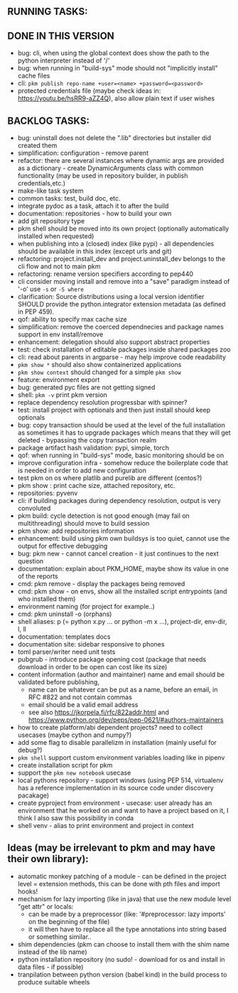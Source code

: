 ## RUNNING TASKS:

## DONE IN THIS VERSION
- bug: cli, when using the global context does show the path to the python interpreter instead of '/'
- bug: when running in "build-sys" mode should not "implicitly install" cache files
- cli: `pkm publish repo-name +user=<name> +password=<password>`
- protected credentials file (maybe check ideas in: https://youtu.be/hsRR9-aZZ4Q), also allow plain text if user wishes

## BACKLOG TASKS:
- bug: uninstall does not delete the ".lib" directories but installer did created them
- simplification: configuration - remove parent
- refactor: there are several instances where dynamic args are provided as a dictionary - create DynamicArguments class
  with common functionality (may be used in repository builder, in publish credentials,etc.)
- make-like task system
- common tasks: test, build doc, etc.
- integrate pydoc as a task, attach it to after the build
- documentation: repositories - how to build your own
- add git repository type
- pkm shell should be moved into its own project (optionally automatically installed when requested)
- when publishing into a (closed) index (like pypi) - all dependencies should be available in this index (except urls
  and git)
- refactoring: project.install_dev and project.uninstall_dev belongs to the cli flow and not to main pkm
- refactoring: rename version specifiers according to pep440
- cli consider moving install and remove into a "save" paradigm instead of '-o' use `-s` or `-S where`
- clarification: Source distributions using a local version identifier SHOULD provide the python.integrator extension
  metadata (as defined in PEP 459).
- qof: ability to specify max cache size
- simplification: remove the coerced dependnecies and package names support in env install/remove
- enhancement: delegation should also support abstract properties
- test: check installation of editable packages inside shared packages zoo
- cli: read about parents in argparse - may help improve code readability
- `pkm show *` should also show containerized applications
- `pkm show context` should changed for a simple `pkm show`
- feature: environment export
- bug: generated pyc files are not getting signed
- shell: `pkm -v` print pkm version
- replace dependency resolution progressbar with spinner?
- test: install project with optionals and then just install should keep optionals
- bug: copy transaction should be used at the level of the full installation as sometimes it has to upgrade packages
  which means that they will get deleted - bypassing the copy transaction realm
- package artifact hash validation: pypi, simple, torch
- qof: when running in "build-sys" mode, basic monitoring should be on
- improve configuration infra - somehow reduce the boilerplate code that is needed in order to add new configuration
- test pkm on os where platlib and purelib are different (centos?)
- pkm show : print cache size, attached repository, etc.
- repositories: pyvenv
- cli: if building packages during dependency resolution, output is very convoluted
- pkm build: cycle detection is not good enough (may fail on multithreading) should move to build session
- pkm show: add repositories information
- enhancement: build using pkm own buildsys is too quiet, cannot use the output for effective debugging
- bug: pkm new - cannot cancel creation - it just continues to the next question
- documentation: explain about PKM_HOME, maybe show its value in one of the reports
- cmd: pkm remove - display the packages being removed
- cmd: pkm show - on envs, show all the installed script entrypoints (and who installed them)
- environment naming (for project for example..)
- cmd: pkm uninstall -o (orphans)
- shell aliases: p (= python x.py ... or python -m x ...), project-dir, env-dir, l, ll
- documentation: templates docs
- documentation site: sidebar responsive to phones
- toml parser/writer need unit tests
- pubgrub - introduce package opening cost (package that needs download in order to be open can cost like its size)
- content information (author and maintainer) name and email should be validated before publishing,
    - name can be whatever can be put as a name, before an email, in RFC #822 and not contain commas
    - email should be a valid email address
    - see also https://jkorpela.fi/rfc/822addr.html and https://www.python.org/dev/peps/pep-0621/#authors-maintainers
- how to create platform/abi dependent projects? need to collect usecases (maybe cython and numpy?)
- add some flag to disable parallelizm in installation (mainly useful for debug?)
- `pkm shell` support custom environment variables loading like in pipenv
- create installation script for pkm
- support the `pkm new notebook` usecase
- local pythons repository - support windows (using PEP 514, virtualenv has a reference implementation in its source
  code under discovery pacakage)
- create pyproject from environment - usecase: user already has an environment that he worked on and want to have a
  project based on it, I think I also saw this possibility in conda
- shell venv - alias to print environment and project in context

## Ideas (may be irrelevant to pkm and may have their own library):

- automatic monkey patching of a module - can be defined in the project level = extension methods, this can be done with
  pth files and import hooks!
- mechanism for lazy importing (like in java) that use the new module level "get attr" or locals:
    - can be made by a preprocessor (like: '#preprocessor: lazy imports' on the beginning of the file)
    - it will then have to replace all the type annotations into string based or something similar..
- shim dependencies (pkm can choose to install them with the shim name instead of the lib name)
- python installation repository (no sudo! - download for os and install in data files - if possible)
- tranpilation between python version (babel kind) in the build process to produce suitable wheels